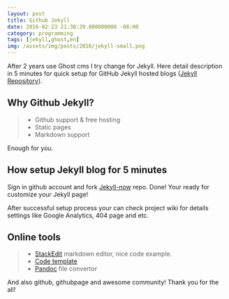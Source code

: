 ```yaml
---
layout: post
title: Github Jekyll
date: 2016-02-23 21:38:39.000000000 -08:00
category: programming
tags: [jekyll,ghost,en]
img: /assets/img/posts/2016/jekyll-small.png
---
```


After 2 years use Ghost cms I try change for Jekyll.
Here detail description in 5 minutes for quick setup for GitHub Jekyll hosted blogs ([Jekyll Repository](https://github.com/jekyll/jekyll)).

## Why Github Jekyll?
>- Github support & free hosting
>- Static pages
>- Markdown support

Enough for you.

## How setup Jekyll blog for 5 minutes

Sign in github account and fork [Jekyll-now](https://github.com/aldb/jekyll-now) repo. Done! Your ready for customize your Jekyll page!

<p class="lead blockquote">
After successful setup process your can check project wiki for details settings like Google Analytics, 404 page and etc.
</p>

## Online tools

>- [StackEdit](https://stackedit.io/editor) markdown editor, nice code example.
>- [Code template](http://jekyllrb.com/docs/templates/)
>- [Pandoc](http://pandoc.org/) file convertor

And also github, githubpage and awesome community! Thank you for the all!
